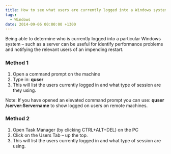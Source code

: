 ```yaml
---
title: How to see what users are currently logged into a Windows system
tags:
  - Windows
date: 2014-09-06 00:00:00 +1300
---
```


Being able to determine who is currently logged into a particular Windows system – such as a server can be useful for identify performance problems and notifying the relevant users of an impending restart.

### <span id="Method_1">Method 1</span>

  1. Open a command prompt on the machine
  2. Type in: **quser**
  3. This will list the users currently logged in and what type of session are they using.

Note: If you have opened an elevated command prompt you can use: **quser /server:Servername** to show logged on users on remote machines.

### <span id="Method_2">Method 2</span>

  1. Open Task Manager (by clicking CTRL+ALT+DEL) on the PC
  2. Click on the Users Tab – up the top.
  3. This will list the users currently logged in and what type of session are using.
